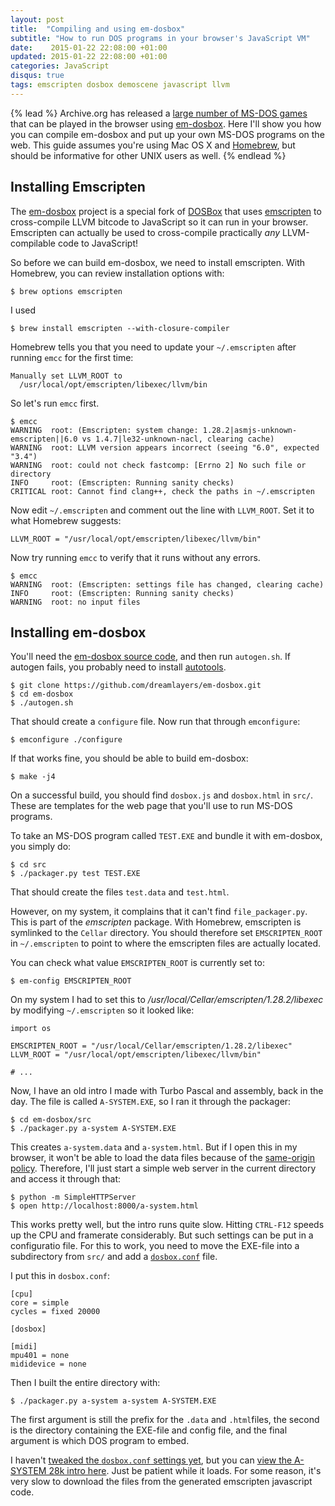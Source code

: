 ```yaml
---
layout: post
title:  "Compiling and using em-dosbox"
subtitle: "How to run DOS programs in your browser's JavaScript VM"
date:    2015-01-22 22:08:00 +01:00
updated: 2015-01-22 22:08:00 +01:00
categories: JavaScript
disqus: true
tags: emscripten dosbox demoscene javascript llvm
---
```


{% lead %}
Archive.org has released a [large number of MS-DOS
games](https://archive.org/details/softwarelibrary_msdos_games/v2) that can be
played in the browser using
[em-dosbox](https://github.com/dreamlayers/em-dosbox).  Here I'll show you how
you can compile em-dosbox and put up your own MS-DOS programs on the web.  This
guide assumes you're using Mac OS X and [Homebrew](http://brew.sh), but should be
informative for other UNIX users as well.
{% endlead %}

Installing Emscripten
---------------------

The [em-dosbox](https://github.com/dreamlayers/em-dosbox) project
is a special fork of [DOSBox](http://www.dosbox.com) that uses
[emscripten](https://github.com/kripken/emscripten) to cross-compile LLVM
bitcode to JavaScript so it can run in your browser.  Emscripten can actually
be used to cross-compile practically _any_ LLVM-compilable code to JavaScript!

So before we can build em-dosbox, we need to install emscripten. With Homebrew,
you can review installation options with:

    $ brew options emscripten

I used

    $ brew install emscripten --with-closure-compiler

Homebrew tells you that you need to update your `~/.emscripten` after running
`emcc` for the first time:

    Manually set LLVM_ROOT to
      /usr/local/opt/emscripten/libexec/llvm/bin

So let's run `emcc` first.

    $ emcc
    WARNING  root: (Emscripten: system change: 1.28.2|asmjs-unknown-emscripten||6.0 vs 1.4.7|le32-unknown-nacl, clearing cache)
    WARNING  root: LLVM version appears incorrect (seeing "6.0", expected "3.4")
    WARNING  root: could not check fastcomp: [Errno 2] No such file or directory
    INFO     root: (Emscripten: Running sanity checks)
    CRITICAL root: Cannot find clang++, check the paths in ~/.emscripten

Now edit `~/.emscripten` and comment out the line with `LLVM_ROOT`. Set it to
what Homebrew suggests:

    LLVM_ROOT = "/usr/local/opt/emscripten/libexec/llvm/bin"

Now try running `emcc` to verify that it runs without any errors.

    $ emcc
    WARNING  root: (Emscripten: settings file has changed, clearing cache)
    INFO     root: (Emscripten: Running sanity checks)
    WARNING  root: no input files


Installing em-dosbox
--------------------

You'll need the [em-dosbox source
code](https://github.com/dreamlayers/em-dosbox), and then run `autogen.sh`.  If
autogen fails, you probably need to install
[autotools](https://www.gnu.org/software/autoconf/).

    $ git clone https://github.com/dreamlayers/em-dosbox.git
    $ cd em-dosbox
    $ ./autogen.sh

That should create a `configure` file.  Now run that through `emconfigure`:

    $ emconfigure ./configure

If that works fine, you should be able to build em-dosbox:

    $ make -j4

On a successful build, you should find `dosbox.js` and `dosbox.html` in `src/`.
These are templates for the web page that you'll use to run MS-DOS programs.

To take an MS-DOS program called `TEST.EXE` and bundle it with em-dosbox, you
simply do:

    $ cd src
    $ ./packager.py test TEST.EXE

That should create the files `test.data` and `test.html`.

However, on my system, it complains that it can't find `file_packager.py`.
This is part of the _emscripten_ package. With Homebrew, emscripten is
symlinked to the `Cellar` directory.  You should therefore set
`EMSCRIPTEN_ROOT` in `~/.emscripten` to point to where the emscripten files are
actually located.

You can check what value `EMSCRIPTEN_ROOT` is currently set to:

    $ em-config EMSCRIPTEN_ROOT

On my system I had to set this to _/usr/local/Cellar/emscripten/1.28.2/libexec_
by modifying `~/.emscripten` so it looked like:

    import os

    EMSCRIPTEN_ROOT = "/usr/local/Cellar/emscripten/1.28.2/libexec"
    LLVM_ROOT = "/usr/local/opt/emscripten/libexec/llvm/bin"

    # ...

Now, I have an old intro I made with Turbo Pascal and assembly, back in the
day. The file is called `A-SYSTEM.EXE`, so I ran it through the packager:

    $ cd em-dosbox/src
    $ ./packager.py a-system A-SYSTEM.EXE

This creates `a-system.data` and `a-system.html`.  But if I open this 
in my browser, it won't be able to load the data files because of the
[same-origin policy](https://en.wikipedia.org/wiki/Same-origin_policy).
Therefore, I'll just start a simple web server in the current directory and
access it through that:

    $ python -m SimpleHTTPServer
    $ open http://localhost:8000/a-system.html

This works pretty well, but the intro runs quite slow.  Hitting `CTRL-F12`
speeds up the CPU and framerate considerably. But such settings can be put in a
configuratio file.  For this to work, you need to move the EXE-file into a
subdirectory from `src/` and add a
[`dosbox.conf`](http://www.dosbox.com/wiki/Dosbox.conf) file.

I put this in `dosbox.conf`:

    [cpu]
    core = simple
    cycles = fixed 20000

    [dosbox]

    [midi]
    mpu401 = none
    mididevice = none

Then I built the entire directory with:

    $ ./packager.py a-system a-system A-SYSTEM.EXE

The first argument is still the prefix for the `.data` and `.html`files, the
second is the directory containing the EXE-file and config file, and the final
argument is which DOS program to embed.

I haven't [tweaked the `dosbox.conf`
settings yet](http://www.dosbox.com/wiki/Dosbox.conf), but you can [view the
A-SYSTEM 28k intro here](/a-system/).  Just be patient while it loads. For some
reason, it's very slow to download the files from the generated emscripten
javascript code.
